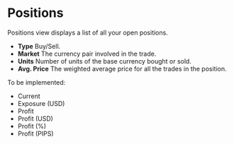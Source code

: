 # Positions

Positions view displays a list of all your open positions.

- **Type** Buy/Sell.
- **Market** The currency pair involved in the trade.
- **Units** Number of units of the base currency bought or sold.
- **Avg. Price** The weighted average price for all the trades in the position.

To be implemented:

- Current
- Exposure (USD)
- Profit
- Profit (USD)
- Profit (%)
- Profit (PIPS)
